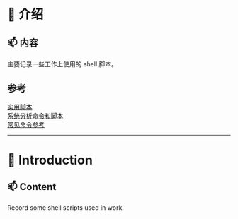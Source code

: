 # 👋 介绍
## 📫 内容
主要记录一些工作上使用的 shell 脚本。
  
## 参考
[实用脚本](https://github.com/fengyuhetao/shell)  
[系统分析命令和脚本](https://github.com/zhwj184/shell-work)  
[常见命令参考](https://github.com/aqzt/kjyw/tree/master/shell)  

---

# 👋 Introduction
## 📫 Content
Record some shell scripts used in work.


<!---
support-fly/support-fly is a ✨ special ✨ repository because its `README.md` (this file) appears on your GitHub profile.
You can click the Preview link to take a look at your changes.
--->
